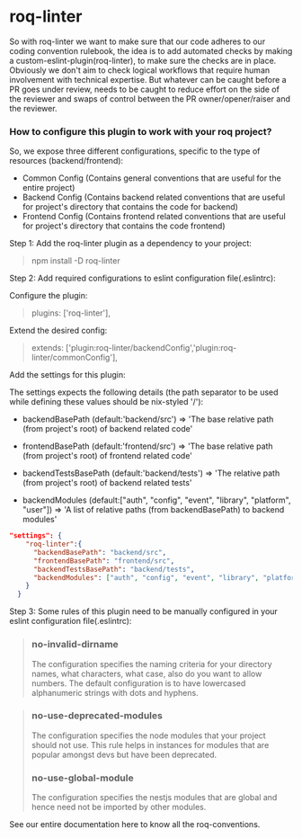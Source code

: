 # roq-linter

So with roq-linter we want to make sure that our code adheres to our coding convention rulebook, the idea is to add automated checks by making a custom-eslint-plugin(roq-linter), to make sure the checks are in place. Obviously we don't aim to check logical workflows that require human involvement with technical expertise. But whatever can be caught before a PR goes under review, needs to be caught to reduce effort on the side of the reviewer and swaps of control between the PR owner/opener/raiser and the reviewer.

### How to configure this plugin to work with your roq project?
So, we expose three different configurations, specific to the type of resources (backend/frontend):

- Common Config (Contains general conventions that are useful for the entire project)
- Backend Config (Contains backend related conventions that are useful for project's directory that contains the code for backend)
- Frontend Config (Contains frontend related conventions that are useful for project's directory that contains the code frontend)

Step 1: Add the roq-linter plugin as a dependency to your project:

> npm install -D roq-linter

Step 2: Add required configurations to eslint configuration file(.eslintrc):

Configure the plugin:
>   plugins: ['roq-linter'],

Extend the desired config:
> extends: ['plugin:roq-linter/backendConfig','plugin:roq-linter/commonConfig'],

Add the settings for this plugin:

The settings expects the following details (the path separator to be used while defining these values should be nix-styled '/'):

- backendBasePath (default:'backend/src') => 'The base relative path (from project's root) of backend related code'

- frontendBasePath (default:'frontend/src') => 'The base relative path (from project's root) of frontend related code'

- backendTestsBasePath (default:'backend/tests') => 'The relative path (from project's root) of backend related tests'

- backendModules (default:["auth", "config", "event", "library", "platform", "user"]) => 'A list of relative paths (from backendBasePath) to backend modules'

```json
"settings": {
    "roq-linter":{
      "backendBasePath": "backend/src",
      "frontendBasePath": "frontend/src",
      "backendTestsBasePath": "backend/tests",
      "backendModules": ["auth", "config", "event", "library", "platform", "user", "nested/sample"]
    }
  }
```

Step 3: Some rules of this plugin need to be manually configured in your eslint configuration file(.eslintrc):

> ### no-invalid-dirname
> The configuration specifies the naming criteria for your directory names, what characters, what case, also do you want to allow numbers. The default configuration is to have lowercased alphanumeric strings with dots and hyphens. 

> ### no-use-deprecated-modules
> The configuration specifies the node modules that your project should not use. This rule helps in instances for modules that are popular amongst devs but have been deprecated. 
> ### no-use-global-module
> The configuration specifies the nestjs modules that are global and hence need not be imported by other modules. 

See our entire documentation here to know all the roq-conventions.

